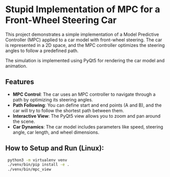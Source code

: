 # Stupid Implementation of MPC for a Front-Wheel Steering Car

This project demonstrates a simple implementation of a Model Predictive Controller (MPC) applied to a car model with front-wheel steering. The car is represented in a 2D space, and the MPC controller optimizes the steering angles to follow a predefined path.

The simulation is implemented using PyQt5 for rendering the car model and animation.

## Features
- **MPC Control**: The car uses an MPC controller to navigate through a path by optimizing its steering angles.
- **Path Following**: You can define start and end points (A and B), and the car will try to follow the shortest path between them.
- **Interactive View**: The PyQt5 view allows you to zoom and pan around the scene.
- **Car Dynamics**: The car model includes parameters like speed, steering angle, car length, and wheel dimensions.

## How to Setup and Run (Linux):
```bash
 python3 -m virtualenv venv
 ./venv/bin/pip install -e .
 ./venv/bin/mpc_view
```